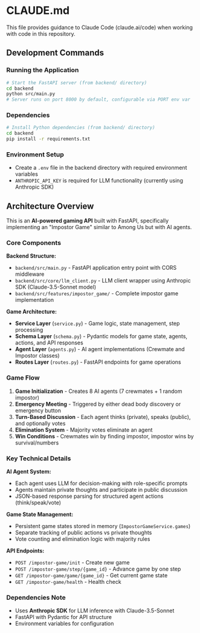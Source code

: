 # CLAUDE.md

This file provides guidance to Claude Code (claude.ai/code) when working with code in this repository.

## Development Commands

### Running the Application
```bash
# Start the FastAPI server (from backend/ directory)
cd backend
python src/main.py
# Server runs on port 8000 by default, configurable via PORT env var
```

### Dependencies
```bash
# Install Python dependencies (from backend/ directory)
cd backend
pip install -r requirements.txt
```

### Environment Setup
- Create a `.env` file in the backend directory with required environment variables
- `ANTHROPIC_API_KEY` is required for LLM functionality (currently using Anthropic SDK)

## Architecture Overview

This is an **AI-powered gaming API** built with FastAPI, specifically implementing an "Impostor Game" similar to Among Us but with AI agents.

### Core Components

**Backend Structure:**
- `backend/src/main.py` - FastAPI application entry point with CORS middleware
- `backend/src/core/llm_client.py` - LLM client wrapper using Anthropic SDK (Claude-3.5-Sonnet model)
- `backend/src/features/impostor_game/` - Complete impostor game implementation

**Game Architecture:**
- **Service Layer** (`service.py`) - Game logic, state management, step processing
- **Schema Layer** (`schema.py`) - Pydantic models for game state, agents, actions, and API responses
- **Agent Layer** (`agents.py`) - AI agent implementations (Crewmate and Impostor classes)
- **Routes Layer** (`routes.py`) - FastAPI endpoints for game operations

### Game Flow
1. **Game Initialization** - Creates 8 AI agents (7 crewmates + 1 random impostor)
2. **Emergency Meeting** - Triggered by either dead body discovery or emergency button
3. **Turn-Based Discussion** - Each agent thinks (private), speaks (public), and optionally votes
4. **Elimination System** - Majority votes eliminate an agent
5. **Win Conditions** - Crewmates win by finding impostor, impostor wins by survival/numbers

### Key Technical Details

**AI Agent System:**
- Each agent uses LLM for decision-making with role-specific prompts
- Agents maintain private thoughts and participate in public discussion
- JSON-based response parsing for structured agent actions (think/speak/vote)

**Game State Management:**
- Persistent game states stored in memory (`ImpostorGameService.games`)
- Separate tracking of public actions vs private thoughts
- Vote counting and elimination logic with majority rules

**API Endpoints:**
- `POST /impostor-game/init` - Create new game
- `POST /impostor-game/step/{game_id}` - Advance game by one step
- `GET /impostor-game/game/{game_id}` - Get current game state
- `GET /impostor-game/health` - Health check

### Dependencies Note
- Uses **Anthropic SDK** for LLM inference with Claude-3.5-Sonnet
- FastAPI with Pydantic for API structure
- Environment variables for configuration